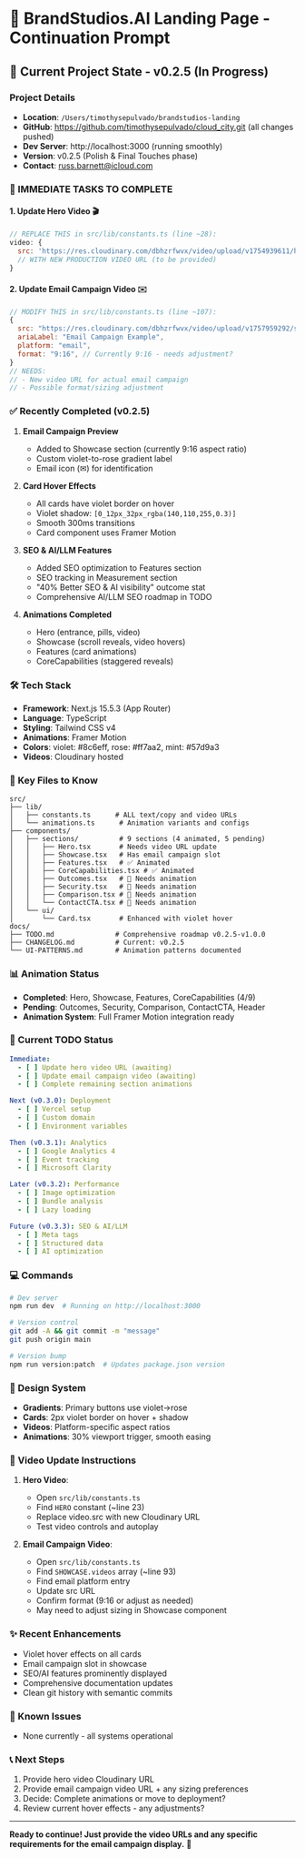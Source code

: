 # 🚀 BrandStudios.AI Landing Page - Continuation Prompt

## 📍 Current Project State - v0.2.5 (In Progress)

### **Project Details**
- **Location**: `/Users/timothysepulvado/brandstudios-landing`
- **GitHub**: https://github.com/timothysepulvado/cloud_city.git (all changes pushed)
- **Dev Server**: http://localhost:3000 (running smoothly)
- **Version**: v0.2.5 (Polish & Final Touches phase)
- **Contact**: russ.barnett@icloud.com

### **🎯 IMMEDIATE TASKS TO COMPLETE**

#### 1. **Update Hero Video** 🎬
```javascript
// REPLACE THIS in src/lib/constants.ts (line ~28):
video: {
  src: 'https://res.cloudinary.com/dbhzrfwvx/video/upload/v1754939611/huqmuvbvm923ndwytszv.mp4',
  // WITH NEW PRODUCTION VIDEO URL (to be provided)
}
```

#### 2. **Update Email Campaign Video** ✉️
```javascript
// MODIFY THIS in src/lib/constants.ts (line ~107):
{
  src: "https://res.cloudinary.com/dbhzrfwvx/video/upload/v1757959292/s5xqh6rfdhrbp9ilcnu4.mp4",
  ariaLabel: "Email Campaign Example",
  platform: "email",
  format: "9:16", // Currently 9:16 - needs adjustment?
}
// NEEDS: 
// - New video URL for actual email campaign
// - Possible format/sizing adjustment
```

### **✅ Recently Completed (v0.2.5)**

1. **Email Campaign Preview**
   - Added to Showcase section (currently 9:16 aspect ratio)
   - Custom violet-to-rose gradient label
   - Email icon (✉) for identification

2. **Card Hover Effects**
   - All cards have violet border on hover
   - Violet shadow: `[0_12px_32px_rgba(140,110,255,0.3)]`
   - Smooth 300ms transitions
   - Card component uses Framer Motion

3. **SEO & AI/LLM Features**
   - Added SEO optimization to Features section
   - SEO tracking in Measurement section
   - "40% Better SEO & AI visibility" outcome stat
   - Comprehensive AI/LLM SEO roadmap in TODO

4. **Animations Completed**
   - Hero (entrance, pills, video)
   - Showcase (scroll reveals, video hovers)
   - Features (card animations)
   - CoreCapabilities (staggered reveals)

### **🛠 Tech Stack**
- **Framework**: Next.js 15.5.3 (App Router)
- **Language**: TypeScript
- **Styling**: Tailwind CSS v4
- **Animations**: Framer Motion
- **Colors**: violet: #8c6eff, rose: #ff7aa2, mint: #57d9a3
- **Videos**: Cloudinary hosted

### **📁 Key Files to Know**
```
src/
├── lib/
│   ├── constants.ts      # ALL text/copy and video URLs
│   └── animations.ts      # Animation variants and configs
├── components/
│   ├── sections/          # 9 sections (4 animated, 5 pending)
│   │   ├── Hero.tsx       # Needs video URL update
│   │   ├── Showcase.tsx   # Has email campaign slot
│   │   ├── Features.tsx   # ✅ Animated
│   │   ├── CoreCapabilities.tsx # ✅ Animated
│   │   ├── Outcomes.tsx   # 🔄 Needs animation
│   │   ├── Security.tsx   # 🔄 Needs animation
│   │   ├── Comparison.tsx # 🔄 Needs animation
│   │   └── ContactCTA.tsx # 🔄 Needs animation
│   └── ui/
│       └── Card.tsx       # Enhanced with violet hover
docs/
├── TODO.md               # Comprehensive roadmap v0.2.5-v1.0.0
├── CHANGELOG.md          # Current: v0.2.5
└── UI-PATTERNS.md        # Animation patterns documented
```

### **📊 Animation Status**
- **Completed**: Hero, Showcase, Features, CoreCapabilities (4/9)
- **Pending**: Outcomes, Security, Comparison, ContactCTA, Header
- **Animation System**: Full Framer Motion integration ready

### **🔄 Current TODO Status**
```yaml
Immediate:
  - [ ] Update hero video URL (awaiting)
  - [ ] Update email campaign video (awaiting)
  - [ ] Complete remaining section animations

Next (v0.3.0): Deployment
  - [ ] Vercel setup
  - [ ] Custom domain
  - [ ] Environment variables

Then (v0.3.1): Analytics
  - [ ] Google Analytics 4
  - [ ] Event tracking
  - [ ] Microsoft Clarity

Later (v0.3.2): Performance
  - [ ] Image optimization
  - [ ] Bundle analysis
  - [ ] Lazy loading

Future (v0.3.3): SEO & AI/LLM
  - [ ] Meta tags
  - [ ] Structured data
  - [ ] AI optimization
```

### **💻 Commands**
```bash
# Dev server
npm run dev  # Running on http://localhost:3000

# Version control
git add -A && git commit -m "message"
git push origin main

# Version bump
npm run version:patch  # Updates package.json version
```

### **🎨 Design System**
- **Gradients**: Primary buttons use violet→rose
- **Cards**: 2px violet border on hover + shadow
- **Videos**: Platform-specific aspect ratios
- **Animations**: 30% viewport trigger, smooth easing

### **📝 Video Update Instructions**

1. **Hero Video**:
   - Open `src/lib/constants.ts`
   - Find `HERO` constant (~line 23)
   - Replace video.src with new Cloudinary URL
   - Test video controls and autoplay

2. **Email Campaign Video**:
   - Open `src/lib/constants.ts`
   - Find `SHOWCASE.videos` array (~line 93)
   - Find email platform entry
   - Update src URL
   - Confirm format (9:16 or adjust as needed)
   - May need to adjust sizing in Showcase component

### **✨ Recent Enhancements**
- Violet hover effects on all cards
- Email campaign slot in showcase
- SEO/AI features prominently displayed
- Comprehensive documentation updates
- Clean git history with semantic commits

### **🚨 Known Issues**
- None currently - all systems operational

### **📞 Next Steps**
1. Provide hero video Cloudinary URL
2. Provide email campaign video URL + any sizing preferences
3. Decide: Complete animations or move to deployment?
4. Review current hover effects - any adjustments?

---

**Ready to continue! Just provide the video URLs and any specific requirements for the email campaign display.** 🚀
